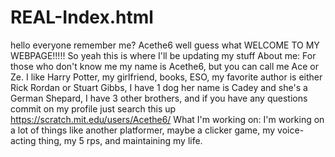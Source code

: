# REAL-Index.html
hello everyone remember me? Acethe6 well guess what 
WELCOME TO MY WEBPAGE!!!!!
So yeah this is where I'll be updating my stuff 
 About me:
 For those who don't know me my name is Acethe6, but you can call me Ace or Ze. I like Harry Potter, my girlfriend, books, ESO, my favorite author is either Rick Rordan or Stuart Gibbs, I have 1 dog her name is Cadey and she's a German Shepard, I have 3 other brothers, and if you have any questions commit on my profile just search this up https://scratch.mit.edu/users/Acethe6/
 What I'm working on:
 I'm working on a lot of things like another platformer, maybe a clicker game, my voice-acting thing, my 5 rps, and maintaining my life.
